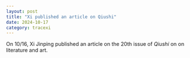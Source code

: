 ```yaml
---
layout: post
title: "Xi published an article on Qiushi"
date: 2024-10-17
category: tracexi
---
```


On 10/16, Xi Jinping published an article on the 20th issue of *Qiushi* on on literature and art.
